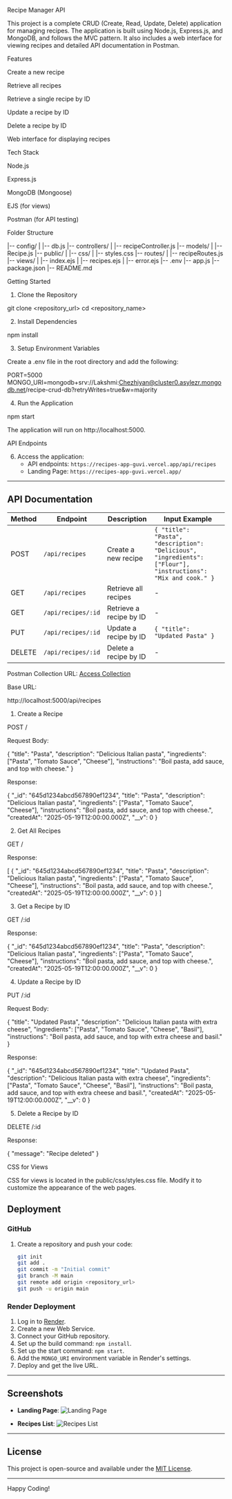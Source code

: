 
Recipe Manager API

This project is a complete CRUD (Create, Read, Update, Delete) application for managing recipes. The application is built using Node.js, Express.js, and MongoDB, and follows the MVC pattern. It also includes a web interface for viewing recipes and detailed API documentation in Postman.

Features

Create a new recipe

Retrieve all recipes

Retrieve a single recipe by ID

Update a recipe by ID

Delete a recipe by ID

Web interface for displaying recipes

Tech Stack

Node.js

Express.js

MongoDB (Mongoose)

EJS (for views)

Postman (for API testing)

Folder Structure

|-- config/
|   |-- db.js
|-- controllers/
|   |-- recipeController.js
|-- models/
|   |-- Recipe.js
|-- public/
|   |-- css/
|       |-- styles.css
|-- routes/
|   |-- recipeRoutes.js
|-- views/
|   |-- index.ejs
|   |-- recipes.ejs
|   |-- error.ejs
|-- .env
|-- app.js
|-- package.json
|-- README.md

Getting Started

1. Clone the Repository

git clone <repository_url>
cd <repository_name>

2. Install Dependencies

npm install

3. Setup Environment Variables

Create a .env file in the root directory and add the following:

PORT=5000
MONGO_URI=mongodb+srv://Lakshmi:Chezhiyan@cluster0.asylezr.mongodb.net/recipe-crud-db?retryWrites=true&w=majority

4. Run the Application

npm start

The application will run on http://localhost:5000.

API Endpoints

6. Access the application:
   - API endpoints: `https://recipes-app-guvi.vercel.app/api/recipes`
   - Landing Page: `https://recipes-app-guvi.vercel.app/`
---

## API Documentation

| Method | Endpoint                 | Description                | Input Example                                                                 |
|--------|--------------------------|----------------------------|------------------------------------------------------------------------------|
| POST   | `/api/recipes`           | Create a new recipe        | `{ "title": "Pasta", "description": "Delicious", "ingredients": ["Flour"], "instructions": "Mix and cook." }` |
| GET    | `/api/recipes`           | Retrieve all recipes       | -                                                                            |
| GET    | `/api/recipes/:id`       | Retrieve a recipe by ID    | -                                                                            |
| PUT    | `/api/recipes/:id`       | Update a recipe by ID      | `{ "title": "Updated Pasta" }`                                               |
| DELETE | `/api/recipes/:id`       | Delete a recipe by ID      | -                                                                            |

Postman Collection URL: [Access Collection](https://www.postman.com/)

Base URL:

http://localhost:5000/api/recipes

1. Create a Recipe

POST /

Request Body:

{
  "title": "Pasta",
  "description": "Delicious Italian pasta",
  "ingredients": ["Pasta", "Tomato Sauce", "Cheese"],
  "instructions": "Boil pasta, add sauce, and top with cheese."
}

Response:

{
  "_id": "645d1234abcd567890ef1234",
  "title": "Pasta",
  "description": "Delicious Italian pasta",
  "ingredients": ["Pasta", "Tomato Sauce", "Cheese"],
  "instructions": "Boil pasta, add sauce, and top with cheese.",
  "createdAt": "2025-05-19T12:00:00.000Z",
  "__v": 0
}

2. Get All Recipes

GET /

Response:

[
  {
    "_id": "645d1234abcd567890ef1234",
    "title": "Pasta",
    "description": "Delicious Italian pasta",
    "ingredients": ["Pasta", "Tomato Sauce", "Cheese"],
    "instructions": "Boil pasta, add sauce, and top with cheese.",
    "createdAt": "2025-05-19T12:00:00.000Z",
    "__v": 0
  }
]

3. Get a Recipe by ID

GET /:id

Response:

{
  "_id": "645d1234abcd567890ef1234",
  "title": "Pasta",
  "description": "Delicious Italian pasta",
  "ingredients": ["Pasta", "Tomato Sauce", "Cheese"],
  "instructions": "Boil pasta, add sauce, and top with cheese.",
  "createdAt": "2025-05-19T12:00:00.000Z",
  "__v": 0
}

4. Update a Recipe by ID

PUT /:id

Request Body:

{
  "title": "Updated Pasta",
  "description": "Delicious Italian pasta with extra cheese",
  "ingredients": ["Pasta", "Tomato Sauce", "Cheese", "Basil"],
  "instructions": "Boil pasta, add sauce, and top with extra cheese and basil."
}

Response:

{
  "_id": "645d1234abcd567890ef1234",
  "title": "Updated Pasta",
  "description": "Delicious Italian pasta with extra cheese",
  "ingredients": ["Pasta", "Tomato Sauce", "Cheese", "Basil"],
  "instructions": "Boil pasta, add sauce, and top with extra cheese and basil.",
  "createdAt": "2025-05-19T12:00:00.000Z",
  "__v": 0
}

5. Delete a Recipe by ID

DELETE /:id

Response:

{
  "message": "Recipe deleted"
}

CSS for Views

CSS for views is located in the public/css/styles.css file. Modify it to customize the appearance of the web pages.

## Deployment

### GitHub
1. Create a repository and push your code:
   ```bash
   git init
   git add .
   git commit -m "Initial commit"
   git branch -M main
   git remote add origin <repository_url>
   git push -u origin main
   ```

### Render Deployment
1. Log in to [Render](https://render.com/).
2. Create a new Web Service.
3. Connect your GitHub repository.
4. Set up the build command: `npm install`.
5. Set up the start command: `npm start`.
6. Add the `MONGO_URI` environment variable in Render's settings.
7. Deploy and get the live URL.

---

## Screenshots

- **Landing Page**:
  ![Landing Page](./screenshots/landing-page.png)

- **Recipes List**:
  ![Recipes List](./screenshots/recipes-list.png)

---

## License

This project is open-source and available under the [MIT License](LICENSE).

---

Happy Coding!
